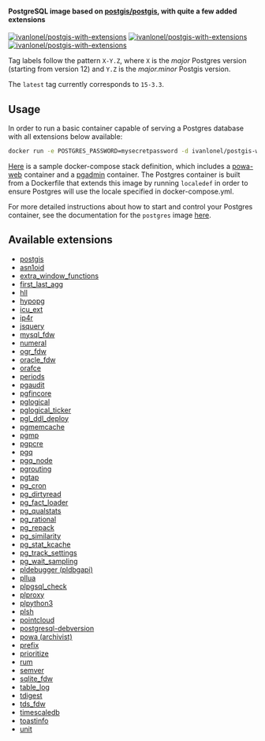 #### PostgreSQL image based on [postgis/postgis](https://hub.docker.com/r/postgis/postgis), with quite a few added extensions

[![ivanlonel/postgis-with-extensions][docker-pulls-image]][docker-hub-url]
[![ivanlonel/postgis-with-extensions][github-last-commit-image]][github-url]
[![ivanlonel/postgis-with-extensions][github-workflow-status-image]][github-url]

Tag labels follow the pattern `X-Y.Z`, where `X` is the *major* Postgres version (starting from version 12) and `Y.Z` is the *major.minor* Postgis version.

The `latest` tag currently corresponds to `15-3.3`.

## Usage

In order to run a basic container capable of serving a Postgres database with all extensions below available:

```bash
docker run -e POSTGRES_PASSWORD=mysecretpassword -d ivanlonel/postgis-with-extensions
```

[Here](https://github.com/ivanlonel/postgis-with-extensions/tree/master/compose_example) is a sample docker-compose stack definition, which includes a [powa-web](https://hub.docker.com/r/powateam/powa-web) container and a [pgadmin](https://hub.docker.com/r/dpage/pgadmin4) container. The Postgres container is built from a Dockerfile that extends this image by running `localedef` in order to ensure Postgres will use the locale specified in docker-compose.yml.

For more detailed instructions about how to start and control your Postgres container, see the documentation for the `postgres` image [here](https://registry.hub.docker.com/_/postgres/).

## Available extensions

- [postgis](https://github.com/postgis/postgis)
- [asn1oid](https://github.com/df7cb/pgsql-asn1oid)
- [extra_window_functions](https://github.com/xocolatl/extra_window_functions)
- [first_last_agg](https://github.com/wulczer/first_last_agg)
- [hll](https://github.com/citusdata/postgresql-hll)
- [hypopg](https://github.com/HypoPG/hypopg)
- [icu_ext](https://github.com/dverite/icu_ext)
- [ip4r](https://github.com/RhodiumToad/ip4r)
- [jsquery](https://github.com/postgrespro/jsquery)
- [mysql_fdw](https://github.com/EnterpriseDB/mysql_fdw)
- [numeral](https://github.com/df7cb/postgresql-numeral)
- [ogr_fdw](https://github.com/pramsey/pgsql-ogr-fdw)
- [oracle_fdw](https://github.com/laurenz/oracle_fdw)
- [orafce](https://github.com/orafce/orafce)
- [periods](https://github.com/xocolatl/periods)
- [pgaudit](https://github.com/pgaudit/pgaudit)
- [pgfincore](https://github.com/klando/pgfincore)
- [pglogical](https://github.com/2ndQuadrant/pglogical)
- [pglogical_ticker](https://github.com/enova/pglogical_ticker)
- [pgl_ddl_deploy](https://github.com/enova/pgl_ddl_deploy)
- [pgmemcache](https://github.com/ohmu/pgmemcache)
- [pgmp](https://github.com/dvarrazzo/pgmp)
- [pgpcre](https://github.com/petere/pgpcre)
- [pgq](https://github.com/pgq/pgq)
- [pgq_node](https://github.com/pgq/pgq-node)
- [pgrouting](https://github.com/pgRouting/pgrouting)
- [pgtap](https://github.com/theory/pgtap)
- [pg_cron](https://github.com/citusdata/pg_cron)
- [pg_dirtyread](https://github.com/df7cb/pg_dirtyread)
- [pg_fact_loader](https://github.com/enova/pg_fact_loader)
- [pg_qualstats](https://github.com/powa-team/pg_qualstats)
- [pg_rational](https://github.com/begriffs/pg_rational)
- [pg_repack](https://github.com/reorg/pg_repack)
- [pg_similarity](https://github.com/eulerto/pg_similarity)
- [pg_stat_kcache](https://github.com/powa-team/pg_stat_kcache)
- [pg_track_settings](https://github.com/rjuju/pg_track_settings)
- [pg_wait_sampling](https://github.com/postgrespro/pg_wait_sampling)
- [pldebugger (pldbgapi)](https://github.com/EnterpriseDB/pldebugger)
- [pllua](https://github.com/pllua/pllua)
- [plpgsql_check](https://github.com/okbob/plpgsql_check)
- [plproxy](https://github.com/plproxy/plproxy)
- [plpython3](https://www.postgresql.org/docs/current/plpython.html)
- [plsh](https://github.com/petere/plsh)
- [pointcloud](https://github.com/pgpointcloud/pointcloud)
- [postgresql-debversion](https://salsa.debian.org/postgresql/postgresql-debversion)
- [powa (archivist)](https://github.com/powa-team/powa-archivist)
- [prefix](https://github.com/dimitri/prefix)
- [prioritize](https://github.com/schmiddy/pg_prioritize)
- [rum](https://github.com/postgrespro/rum)
- [semver](https://github.com/theory/pg-semver)
- [sqlite_fdw](https://github.com/pgspider/sqlite_fdw)
- [table_log](https://github.com/credativ/table_log)
- [tdigest](https://github.com/tvondra/tdigest)
- [tds_fdw](https://github.com/tds-fdw/tds_fdw)
- [timescaledb](https://github.com/timescale/timescaledb)
- [toastinfo](https://github.com/credativ/toastinfo)
- [unit](https://github.com/df7cb/postgresql-unit)

[docker-hub-url]: https://hub.docker.com/r/ivanlonel/postgis-with-extensions/
[github-url]: https://github.com/ivanlonel/postgis-with-extensions/
[docker-pulls-image]: https://img.shields.io/docker/pulls/ivanlonel/postgis-with-extensions.svg?style=flat
[github-last-commit-image]: https://img.shields.io/github/last-commit/ivanlonel/postgis-with-extensions.svg?style=flat
[github-workflow-status-image]: https://img.shields.io/github/workflow/status/ivanlonel/postgis-with-extensions/Create%20and%20publish%20a%20Docker%20image
